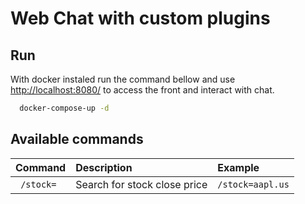 
# Web Chat with custom plugins
## Run

With docker instaled run the command bellow and use [http://localhost:8080/](http://localhost:8080/) to access the front and interact with chat.
```bash
  docker-compose-up -d
```
## Available commands


| Command   | Description                           |Example|
| :---------- | :---------------------------------- |:---------------------------------- |
| ` /stock=` | Search for stock close price |`/stock=aapl.us`|



